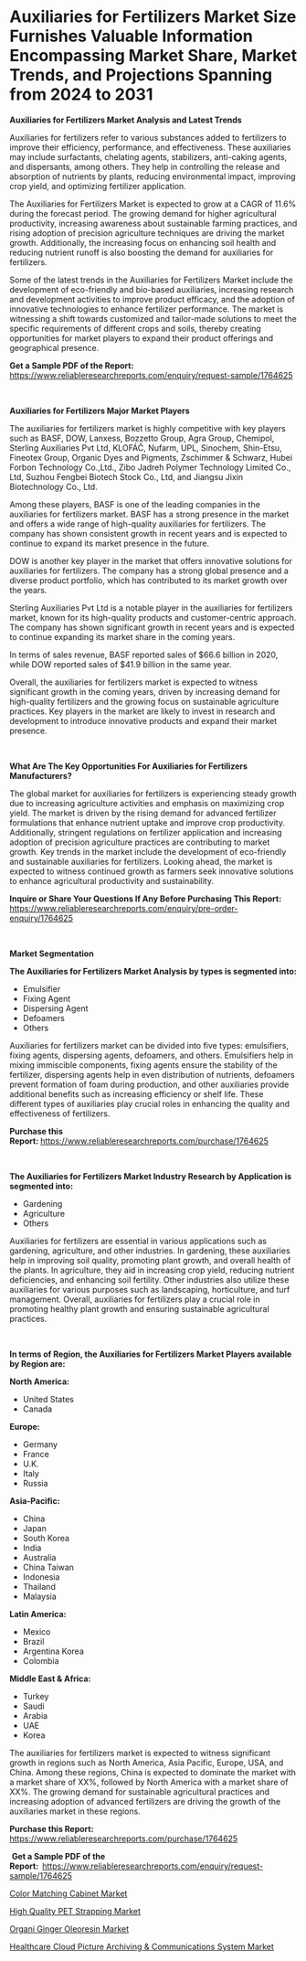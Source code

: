 <p><h1>Auxiliaries for Fertilizers Market Size Furnishes Valuable Information Encompassing Market Share, Market Trends, and Projections Spanning from 2024 to 2031</h1></p><p><strong>Auxiliaries for Fertilizers Market Analysis and Latest Trends</strong></p>
<p><p>Auxiliaries for fertilizers refer to various substances added to fertilizers to improve their efficiency, performance, and effectiveness. These auxiliaries may include surfactants, chelating agents, stabilizers, anti-caking agents, and dispersants, among others. They help in controlling the release and absorption of nutrients by plants, reducing environmental impact, improving crop yield, and optimizing fertilizer application.</p><p>The Auxiliaries for Fertilizers Market is expected to grow at a CAGR of 11.6% during the forecast period. The growing demand for higher agricultural productivity, increasing awareness about sustainable farming practices, and rising adoption of precision agriculture techniques are driving the market growth. Additionally, the increasing focus on enhancing soil health and reducing nutrient runoff is also boosting the demand for auxiliaries for fertilizers.</p><p>Some of the latest trends in the Auxiliaries for Fertilizers Market include the development of eco-friendly and bio-based auxiliaries, increasing research and development activities to improve product efficacy, and the adoption of innovative technologies to enhance fertilizer performance. The market is witnessing a shift towards customized and tailor-made solutions to meet the specific requirements of different crops and soils, thereby creating opportunities for market players to expand their product offerings and geographical presence.</p></p>
<p><strong>Get a Sample PDF of the Report:&nbsp;</strong> <a href="https://www.reliableresearchreports.com/enquiry/request-sample/1764625">https://www.reliableresearchreports.com/enquiry/request-sample/1764625</a></p>
<p>&nbsp;</p>
<p><strong>Auxiliaries for Fertilizers Major Market Players</strong></p>
<p><p>The auxiliaries for fertilizers market is highly competitive with key players such as BASF, DOW, Lanxess, Bozzetto Group, Agra Group, Chemipol, Sterling Auxiliaries Pvt Ltd, KLOFÁČ, Nufarm, UPL, Sinochem, Shin-Etsu, Fineotex Group, Organic Dyes and Pigments, Zschimmer & Schwarz, Hubei Forbon Technology Co.,Ltd., Zibo Jadreh Polymer Technology Limited Co., Ltd, Suzhou Fengbei Biotech Stock Co., Ltd, and Jiangsu Jixin Biotechnology Co., Ltd.</p><p>Among these players, BASF is one of the leading companies in the auxiliaries for fertilizers market. BASF has a strong presence in the market and offers a wide range of high-quality auxiliaries for fertilizers. The company has shown consistent growth in recent years and is expected to continue to expand its market presence in the future.</p><p>DOW is another key player in the market that offers innovative solutions for auxiliaries for fertilizers. The company has a strong global presence and a diverse product portfolio, which has contributed to its market growth over the years.</p><p>Sterling Auxiliaries Pvt Ltd is a notable player in the auxiliaries for fertilizers market, known for its high-quality products and customer-centric approach. The company has shown significant growth in recent years and is expected to continue expanding its market share in the coming years.</p><p>In terms of sales revenue, BASF reported sales of $66.6 billion in 2020, while DOW reported sales of $41.9 billion in the same year.</p><p>Overall, the auxiliaries for fertilizers market is expected to witness significant growth in the coming years, driven by increasing demand for high-quality fertilizers and the growing focus on sustainable agriculture practices. Key players in the market are likely to invest in research and development to introduce innovative products and expand their market presence.</p></p>
<p>&nbsp;</p>
<p><strong>What Are The Key Opportunities For Auxiliaries for Fertilizers Manufacturers?</strong></p>
<p><p>The global market for auxiliaries for fertilizers is experiencing steady growth due to increasing agriculture activities and emphasis on maximizing crop yield. The market is driven by the rising demand for advanced fertilizer formulations that enhance nutrient uptake and improve crop productivity. Additionally, stringent regulations on fertilizer application and increasing adoption of precision agriculture practices are contributing to market growth. Key trends in the market include the development of eco-friendly and sustainable auxiliaries for fertilizers. Looking ahead, the market is expected to witness continued growth as farmers seek innovative solutions to enhance agricultural productivity and sustainability.</p></p>
<p><strong>Inquire or Share Your Questions If Any Before Purchasing This Report:</strong> <a href="https://www.reliableresearchreports.com/enquiry/pre-order-enquiry/1764625">https://www.reliableresearchreports.com/enquiry/pre-order-enquiry/1764625</a></p>
<p>&nbsp;</p>
<p><strong>Market Segmentation</strong></p>
<p><strong>The Auxiliaries for Fertilizers Market Analysis by types is segmented into:</strong></p>
<p><ul><li>Emulsifier</li><li>Fixing Agent</li><li>Dispersing Agent</li><li>Defoamers</li><li>Others</li></ul></p>
<p><p>Auxiliaries for fertilizers market can be divided into five types: emulsifiers, fixing agents, dispersing agents, defoamers, and others. Emulsifiers help in mixing immiscible components, fixing agents ensure the stability of the fertilizer, dispersing agents help in even distribution of nutrients, defoamers prevent formation of foam during production, and other auxiliaries provide additional benefits such as increasing efficiency or shelf life. These different types of auxiliaries play crucial roles in enhancing the quality and effectiveness of fertilizers.</p></p>
<p><strong>Purchase this Report:&nbsp;</strong><a href="https://www.reliableresearchreports.com/purchase/1764625">https://www.reliableresearchreports.com/purchase/1764625</a></p>
<p>&nbsp;</p>
<p><strong>The Auxiliaries for Fertilizers Market Industry Research by Application is segmented into:</strong></p>
<p><ul><li>Gardening</li><li>Agriculture</li><li>Others</li></ul></p>
<p><p>Auxiliaries for fertilizers are essential in various applications such as gardening, agriculture, and other industries. In gardening, these auxiliaries help in improving soil quality, promoting plant growth, and overall health of the plants. In agriculture, they aid in increasing crop yield, reducing nutrient deficiencies, and enhancing soil fertility. Other industries also utilize these auxiliaries for various purposes such as landscaping, horticulture, and turf management. Overall, auxiliaries for fertilizers play a crucial role in promoting healthy plant growth and ensuring sustainable agricultural practices.</p></p>
<p>&nbsp;</p>
<p><strong>In terms of Region, the Auxiliaries for Fertilizers Market Players available by Region are:</strong></p>
<p>
    <p> <strong> North America: </strong>
        <ul>
            <li>United States</li>
            <li>Canada</li>
        </ul>
        </p> 
    <p> <strong> Europe: </strong>
        <ul>
            <li>Germany</li>
            <li>France</li>
            <li>U.K.</li>
            <li>Italy</li>
            <li>Russia</li>
        </ul>
        </p> 
    <p> <strong> Asia-Pacific: </strong>
        <ul>
            <li>China</li>
            <li>Japan</li>
            <li>South Korea</li>
            <li>India</li>
            <li>Australia</li>
            <li>China Taiwan</li>
            <li>Indonesia</li>
            <li>Thailand</li>
            <li>Malaysia</li>
        </ul>
        </p> 
    <p> <strong> Latin America: </strong>
        <ul>
            <li>Mexico</li>
            <li>Brazil</li>
            <li>Argentina Korea</li>
            <li>Colombia</li>
        </ul>
        </p> 
    <p> <strong> Middle East & Africa: </strong>
        <ul>
            <li>Turkey</li>
            <li>Saudi</li>
            <li>Arabia</li>
            <li>UAE</li>
            <li>Korea</li>
        </ul>
    </p>
    </p>
<p><p>The auxiliaries for fertilizers market is expected to witness significant growth in regions such as North America, Asia Pacific, Europe, USA, and China. Among these regions, China is expected to dominate the market with a market share of XX%, followed by North America with a market share of XX%. The growing demand for sustainable agricultural practices and increasing adoption of advanced fertilizers are driving the growth of the auxiliaries market in these regions.</p></p>
<p><strong>Purchase this Report: </strong><a href="https://www.reliableresearchreports.com/purchase/1764625">https://www.reliableresearchreports.com/purchase/1764625</a></p>
<p>&nbsp;<strong>Get a Sample PDF of the Report:&nbsp;&nbsp;</strong><a href="https://www.reliableresearchreports.com/enquiry/request-sample/1764625">https://www.reliableresearchreports.com/enquiry/request-sample/1764625</a></p>
<p><strong></strong></p>
<p><p><a href="https://issuu.com/reportprime-2/docs/color-matching-cabinet-market-size-2030.pptx">Color Matching Cabinet Market</a></p><p><a href="https://github.com/yemakinde/Market-Research-Report-List-1/blob/main/high-quality-pet-strapping-market.md">High Quality PET Strapping Market</a></p><p><a href="https://github.com/jsmusil/Market-Research-Report-List-2/blob/main/organi-ginger-oleoresin-market.md">Organi Ginger Oleoresin Market</a></p><p><a href="https://issuu.com/reportprime-2/docs/healthcare-cloud-picture-archiving-_f53f3d79af3bbf">Healthcare Cloud Picture Archiving & Communications System Market</a></p></p>